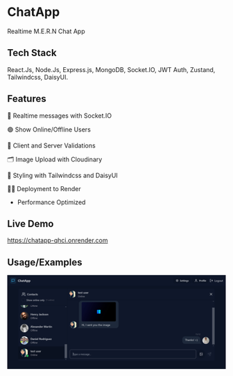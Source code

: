 # ChatApp

Realtime M.E.R.N Chat App

## Tech Stack

React.Js, Node.Js, Express.js, MongoDB, Socket.IO, JWT Auth, Zustand, Tailwindcss, DaisyUI.

## Features

📨 Realtime messages with Socket.IO

🟢 Show Online/Offline Users

🔐 Client and Server Validations

🗂️ Image Upload with Cloudinary

🎨 Styling with Tailwindcss and DaisyUI

😶‍🌫️ Deployment to Render

- Performance Optimized

## Live Demo

https://chatapp-qhci.onrender.com

## Usage/Examples

<img src="./frontend/public/chatapp-img.png"/>

